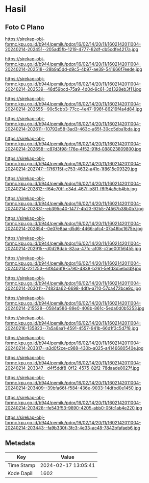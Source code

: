 # Hasil

## Foto C Plano

https://sirekap-obj-formc.kpu.go.id/b944/pemilu/pdpr/16/02/14/20/11/1602142011004-20240214-202451--205ad5fb-1219-4777-82df-db5cdfe4217a.jpg

https://sirekap-obj-formc.kpu.go.id/b944/pemilu/pdpr/16/02/14/20/11/1602142011004-20240214-202518--28b9a5dd-d9c5-4b97-ae39-541666f7eede.jpg

https://sirekap-obj-formc.kpu.go.id/b944/pemilu/pdpr/16/02/14/20/11/1602142011004-20240214-202539--48d59bcd-75a9-4d0d-9c61-3d1328eb3f11.jpg

https://sirekap-obj-formc.kpu.go.id/b944/pemilu/pdpr/16/02/14/20/11/1602142011004-20240214-202555--90c5cbb3-77cc-4e47-996f-86219f4a4d84.jpg

https://sirekap-obj-formc.kpu.go.id/b944/pemilu/pdpr/16/02/14/20/11/1602142011004-20240214-202611--10792e58-3ad3-463c-a65f-30cc5dba1bda.jpg

https://sirekap-obj-formc.kpu.go.id/b944/pemilu/pdpr/16/02/14/20/11/1602142011004-20240214-202658--c87d3f98-176e-4f52-91fd-088023809800.jpg

https://sirekap-obj-formc.kpu.go.id/b944/pemilu/pdpr/16/02/14/20/11/1602142011004-20240214-202747--17f6715f-c753-4632-a41c-1f8615c09329.jpg

https://sirekap-obj-formc.kpu.go.id/b944/pemilu/pdpr/16/02/14/20/11/1602142011004-20240214-202812--f64c70ff-c34d-467f-b8f1-f6f54a5cb4bb.jpg

https://sirekap-obj-formc.kpu.go.id/b944/pemilu/pdpr/16/02/14/20/11/1602142011004-20240214-202831--eb395c40-1477-4b23-92b5-74567b38b0b7.jpg

https://sirekap-obj-formc.kpu.go.id/b944/pemilu/pdpr/16/02/14/20/11/1602142011004-20240214-202854--0e07e8aa-d5d6-4466-afc4-07a48bc1675e.jpg

https://sirekap-obj-formc.kpu.go.id/b944/pemilu/pdpr/16/02/14/20/11/1602142011004-20240214-202915--d0d28dab-82aa-47fc-af08-c2ae00f56455.jpg

https://sirekap-obj-formc.kpu.go.id/b944/pemilu/pdpr/16/02/14/20/11/1602142011004-20240214-221253--6f84d6f8-5790-4838-b261-5efd3d5ebdd9.jpg

https://sirekap-obj-formc.kpu.go.id/b944/pemilu/pdpr/16/02/14/20/11/1602142011004-20240214-203011--7482da62-6698-4dfa-a710-57ca472bce9c.jpg

https://sirekap-obj-formc.kpu.go.id/b944/pemilu/pdpr/16/02/14/20/11/1602142011004-20240214-215528--0584a586-89e0-408b-861c-5eda0d0b5253.jpg

https://sirekap-obj-formc.kpu.go.id/b944/pemilu/pdpr/16/02/14/20/11/1602142011004-20240216-135823--7a5a6aa1-4591-4557-941b-66d1f3c5d7f8.jpg

https://sirekap-obj-formc.kpu.go.id/b944/pemilu/pdpr/16/02/14/20/11/1602142011004-20240214-203317--a3d0f2ce-c988-430b-a025-a4146680540e.jpg

https://sirekap-obj-formc.kpu.go.id/b944/pemilu/pdpr/16/02/14/20/11/1602142011004-20240214-203347--d4f5ddf8-0f12-4575-82f2-78daade8027f.jpg

https://sirekap-obj-formc.kpu.go.id/b944/pemilu/pdpr/16/02/14/20/11/1602142011004-20240214-203409--39bfa66f-f584-436e-9033-14dfbd0e1450.jpg

https://sirekap-obj-formc.kpu.go.id/b944/pemilu/pdpr/16/02/14/20/11/1602142011004-20240214-203428--fe543f53-9890-4205-abb0-05fc1ab4e220.jpg

https://sirekap-obj-formc.kpu.go.id/b944/pemilu/pdpr/16/02/14/20/11/1602142011004-20240214-203443--fa9b330f-3fc3-4e33-ac48-7842bfafaeb6.jpg


## Metadata

| Key        | Value               |
| ---------- | ------------------- |
| Time Stamp | 2024-02-17 13:05:41 |
| Kode Dapil | 1602                |



